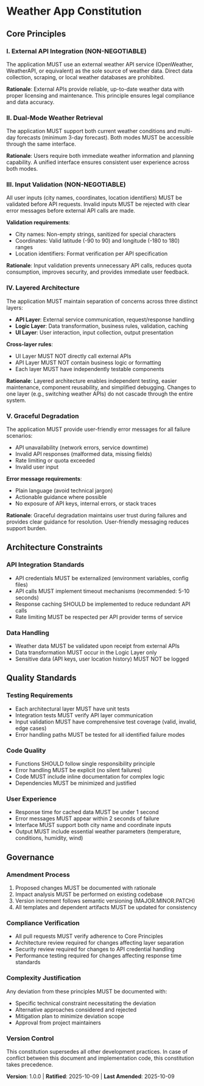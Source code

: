 <!--
SYNC IMPACT REPORT
==================
Version Change: (Initial) → 1.0.0
Constitution Type: Initial Ratification
Project: Weather App

Modified Principles: N/A (Initial creation)
Added Sections:
  - Core Principles (5 principles)
  - Architecture Constraints
  - Quality Standards
  - Governance

Removed Sections: N/A

Templates Alignment Status:
  ✅ spec-template.md - Aligned (user stories, requirements, edge cases match principles)
  ✅ plan-template.md - Aligned (Constitution Check section ready for validation)
  ✅ tasks-template.md - Aligned (test-first approach, modularity, error handling tasks)
  ⚠️  No command files found in .specify/templates/commands/ - Manual verification skipped

Follow-up TODOs: None
-->

# Weather App Constitution

## Core Principles

### I. External API Integration (NON-NEGOTIABLE)

The application MUST use an external weather API service (OpenWeather, WeatherAPI, or
equivalent) as the sole source of weather data. Direct data collection, scraping, or
local weather databases are prohibited.

**Rationale**: External APIs provide reliable, up-to-date weather data with proper
licensing and maintenance. This principle ensures legal compliance and data accuracy.

### II. Dual-Mode Weather Retrieval

The application MUST support both current weather conditions and multi-day forecasts
(minimum 3-day forecast). Both modes MUST be accessible through the same interface.

**Rationale**: Users require both immediate weather information and planning capability.
A unified interface ensures consistent user experience across both modes.

### III. Input Validation (NON-NEGOTIABLE)

All user inputs (city names, coordinates, location identifiers) MUST be validated
before API requests. Invalid inputs MUST be rejected with clear error messages before
external API calls are made.

**Validation requirements**:
- City names: Non-empty strings, sanitized for special characters
- Coordinates: Valid latitude (-90 to 90) and longitude (-180 to 180) ranges
- Location identifiers: Format verification per API specification

**Rationale**: Input validation prevents unnecessary API calls, reduces quota consumption,
improves security, and provides immediate user feedback.

### IV. Layered Architecture

The application MUST maintain separation of concerns across three distinct layers:
- **API Layer**: External service communication, request/response handling
- **Logic Layer**: Data transformation, business rules, validation, caching
- **UI Layer**: User interaction, input collection, output presentation

**Cross-layer rules**:
- UI Layer MUST NOT directly call external APIs
- API Layer MUST NOT contain business logic or formatting
- Each layer MUST have independently testable components

**Rationale**: Layered architecture enables independent testing, easier maintenance,
component reusability, and simplified debugging. Changes to one layer (e.g., switching
weather APIs) do not cascade through the entire system.

### V. Graceful Degradation

The application MUST provide user-friendly error messages for all failure scenarios:
- API unavailability (network errors, service downtime)
- Invalid API responses (malformed data, missing fields)
- Rate limiting or quota exceeded
- Invalid user input

**Error message requirements**:
- Plain language (avoid technical jargon)
- Actionable guidance where possible
- No exposure of API keys, internal errors, or stack traces

**Rationale**: Graceful degradation maintains user trust during failures and provides
clear guidance for resolution. User-friendly messaging reduces support burden.

## Architecture Constraints

### API Integration Standards

- API credentials MUST be externalized (environment variables, config files)
- API calls MUST implement timeout mechanisms (recommended: 5-10 seconds)
- Response caching SHOULD be implemented to reduce redundant API calls
- Rate limiting MUST be respected per API provider terms of service

### Data Handling

- Weather data MUST be validated upon receipt from external APIs
- Data transformation MUST occur in the Logic Layer only
- Sensitive data (API keys, user location history) MUST NOT be logged

## Quality Standards

### Testing Requirements

- Each architectural layer MUST have unit tests
- Integration tests MUST verify API layer communication
- Input validation MUST have comprehensive test coverage (valid, invalid, edge cases)
- Error handling paths MUST be tested for all identified failure modes

### Code Quality

- Functions SHOULD follow single responsibility principle
- Error handling MUST be explicit (no silent failures)
- Code MUST include inline documentation for complex logic
- Dependencies MUST be minimized and justified

### User Experience

- Response time for cached data MUST be under 1 second
- Error messages MUST appear within 2 seconds of failure
- Interface MUST support both city name and coordinate inputs
- Output MUST include essential weather parameters (temperature, conditions, humidity, wind)

## Governance

### Amendment Process

1. Proposed changes MUST be documented with rationale
2. Impact analysis MUST be performed on existing codebase
3. Version increment follows semantic versioning (MAJOR.MINOR.PATCH)
4. All templates and dependent artifacts MUST be updated for consistency

### Compliance Verification

- All pull requests MUST verify adherence to Core Principles
- Architecture review required for changes affecting layer separation
- Security review required for changes to API credential handling
- Performance testing required for changes affecting response time standards

### Complexity Justification

Any deviation from these principles MUST be documented with:
- Specific technical constraint necessitating the deviation
- Alternative approaches considered and rejected
- Mitigation plan to minimize deviation scope
- Approval from project maintainers

### Version Control

This constitution supersedes all other development practices. In case of conflict
between this document and implementation code, this constitution takes precedence.

**Version**: 1.0.0 | **Ratified**: 2025-10-09 | **Last Amended**: 2025-10-09
